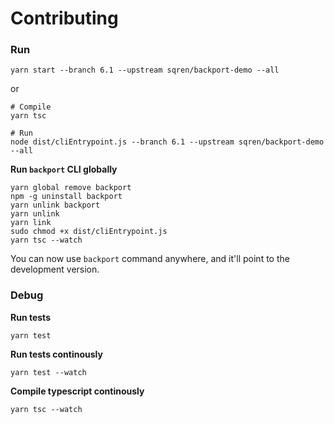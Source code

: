# Contributing

### Run

```
yarn start --branch 6.1 --upstream sqren/backport-demo --all
```

or

```
# Compile
yarn tsc

# Run
node dist/cliEntrypoint.js --branch 6.1 --upstream sqren/backport-demo --all
```

**Run `backport` CLI globally**

```
yarn global remove backport
npm -g uninstall backport
yarn unlink backport
yarn unlink
yarn link
sudo chmod +x dist/cliEntrypoint.js
yarn tsc --watch
```

You can now use `backport` command anywhere, and it'll point to the development version.

### Debug

**Run tests**

```
yarn test
```

**Run tests continously**

```
yarn test --watch
```

**Compile typescript continously**

```
yarn tsc --watch
```
